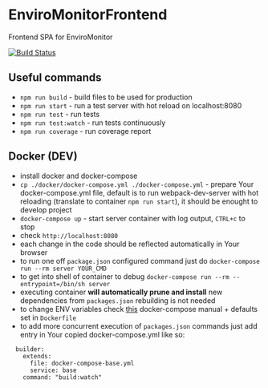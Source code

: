 # EnviroMonitorFrontend

Frontend SPA for EnviroMonitor 

[![Build Status](https://travis-ci.org/EnviroMonitor/EnviroMonitorFrontend.svg?branch=6-adding-ci-integration)](https://travis-ci.org/EnviroMonitor/EnviroMonitorFrontend)

## Useful commands

- ``npm run build`` - build files to be used for production
- ``npm run start`` - run a test server with hot reload on localhost:8080
- ``npm run test`` - run tests
- ``npm run test:watch`` - run tests continuously
- ``npm run coverage`` - run coverage report

## Docker (DEV)

- install docker and docker-compose
- ``cp ./docker/docker-compose.yml ./docker-compose.yml`` - prepare Your docker-compose.yml file, default is to run 
webpack-dev-server with hot reloading (translate to container ``npm run start``), it should be enought to develop 
project
- ``docker-compose up`` - start server container with log output, ``CTRL+c`` to stop
- check ``http://localhost:8080``
- each change in the code should be reflected automatically in Your browser
- to run one off ``package.json`` configured command just do ``docker-compose run --rm server YOUR_CMD``
- to get into shell of container to debug ``docker-compose run --rm --entrypoint=/bin/sh server``
- executing container **will automatically prune and install** new dependencies from ``packages.json`` rebuilding is not 
needed
- to change ENV variables check [this](https://docs.docker.com/compose/compose-file/#/environment) docker-compose 
manual + defaults set in `Dockerfile`
- to add more concurrent execution of ``packages.json`` commands just add entry in Your copied docker-compose.yml 
like so:

```
  builder:
    extends:
      file: docker-compose-base.yml
      service: base
    command: "build:watch"
```
